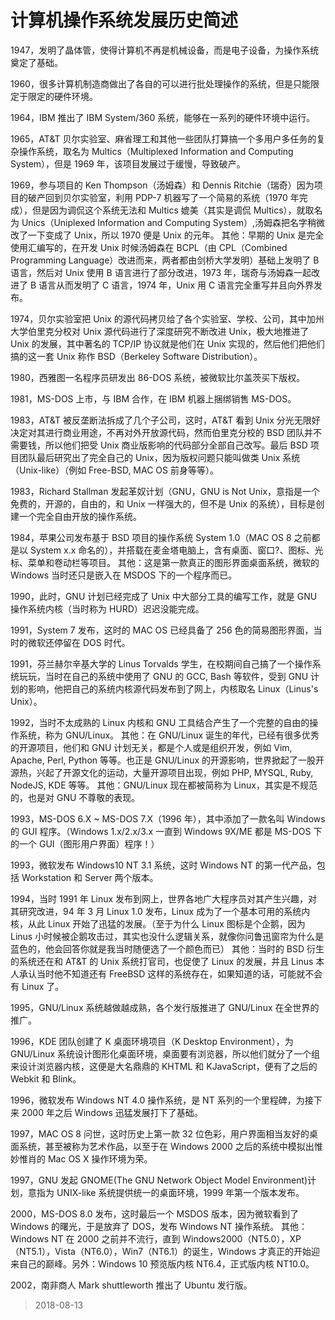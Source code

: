 # 计算机操作系统发展历史简述

1947，发明了晶体管，使得计算机不再是机械设备，而是电子设备，为操作系统奠定了基础。

1960，很多计算机制造商做出了各自的可以进行批处理操作的系统，但是只能限定于限定的硬件环境。

1964，IBM 推出了 IBM System/360 系统，能够在一系列的硬件环境中运行。

1965，AT&T 贝尔实验室、麻省理工和其他一些团队打算搞一个多用户多任务的复杂操作系统，取名为 Multics（Multiplexed Information and Computing System），但是 1969 年，该项目发展过于缓慢，导致破产。

1969，参与项目的 Ken Thompson（汤姆森）和 Dennis Ritchie（瑞奇）因为项目的破产回到贝尔实验室，利用 PDP-7 机器写了一个简易的系统（1970 年完成），但是因为调侃这个系统无法和 Multics 媲美（其实是调侃 Multics），就取名为 Unics（Uniplexed Information and Computing System）,汤姆森把名字稍微改了一下变成了 Unix，所以 1970 便是 Unix 的元年。
其他：早期的 Unix 是完全使用汇编写的，在开发 Unix 时候汤姆森在 BCPL（由 CPL（Combined Programming Language）改进而来，两者都由剑桥大学发明）基础上发明了 B 语言，然后对 Unix 使用 B 语言进行了部分改进，1973 年，瑞奇与汤姆森一起改进了 B 语言从而发明了 C 语言，1974 年，Unix 用 C 语言完全重写并且向外界发布。

1974，贝尔实验室把 Unix 的源代码拷贝给了各个实验室、学校、公司，其中加州大学伯里克分校对 Unix 源代码进行了深度研究不断改进 Unix，极大地推进了 Unix 的发展，其中著名的 TCP/IP 协议就是他们在 Unix 实现的，然后他们把他们搞的这一套 Unix 称作 BSD（Berkeley Software Distribution）。

1980，西雅图一名程序员研发出 86-DOS 系统，被微软比尔盖茨买下版权。

1981，MS-DOS 上市，与 IBM 合作，在 IBM 机器上捆绑销售 MS-DOS。

1983，AT&T 被反垄断法拆成了几个子公司，这时，AT&T 看到 Unix 分光无限好决定对其进行商业用途，不再对外开放源代码，然而伯里克分校的 BSD 团队并不需要钱，所以他们把受 Unix 商业版影响的代码部分全部自己改写。最后 BSD 项目团队最后研究出了完全自己的 Unix，因为版权问题只能叫做类 Unix 系统（Unix-like）（例如 Free-BSD, MAC OS 前身等等）。

1983，Richard Stallman 发起革奴计划（GNU，GNU is Not Unix，意指是一个免费的，开源的，自由的，和 Unix 一样强大的，但不是 Unix 的系统），目标是创建一个完全自由开放的操作系统。

1984，苹果公司发布基于 BSD 项目的操作系统 System 1.0（MAC OS 8 之前都是以 System x.x 命名的），并搭载在麦金塔电脑上，含有桌面、窗口?、图标、光标、菜单和卷动栏等项目。
其他：这是第一款真正的图形界面桌面系统，微软的 Windows 当时还只是嵌入在 MSDOS 下的一个程序而已。

1990，此时，GNU 计划已经完成了 Unix 中大部分工具的编写工作，就是 GNU 操作系统内核（当时称为 HURD）迟迟没能完成。

1991，System 7 发布，这时的 MAC OS 已经具备了 256 色的简易图形界面，当时的微软还停留在 DOS 时代。

1991，芬兰赫尔辛基大学的 Linus Torvalds 学生，在校期间自己搞了一个操作系统玩玩，当时在自己的系统中使用了 GNU 的 GCC, Bash 等软件，受到 GNU 计划的影响，他把自己的系统内核源代码发布到了网上，内核取名 Linux（Linus's Unix）。

1992，当时不太成熟的 Linux 内核和 GNU 工具结合产生了一个完整的自由的操作系统，称为 GNU/Linux。
其他：在 GNU/Linux 诞生的年代，已经有很多优秀的开源项目，他们和 GNU 计划无关，都是个人或是组织开发，例如 Vim, Apache, Perl, Python 等等。也正是 GNU/Linux 的开源影响，世界掀起了一股开源热，兴起了开源文化的运动，大量开源项目出现，例如 PHP, MYSQL, Ruby, NodeJS, KDE 等等。
其他：GNU/Linux 现在都被简称为 Linux，其实是不规范的，也是对 GNU 不尊敬的表现。

1993，MS-DOS 6.X ~ MS-DOS 7.X（1996 年），其中添加了一款名叫 Windows 的 GUI 程序。（Windows 1.x/2.x/3.x 一直到 Windows 9X/ME 都是 MS-DOS 下的一个 GUI（图形用户界面）程序！）

1993，微软发布 Windows10 NT 3.1 系统，这时 Windows NT 的第一代产品，包括 Workstation 和 Server 两个版本。

1994，当时 1991 年 Linux 发布到网上，世界各地广大程序员对其产生兴趣，对其研究改进，94 年 3 月 Linux 1.0 发布，Linux 成为了一个基本可用的系统内核，从此 Linux 开始了迅猛的发展。（至于为什么 Linux 图标是个企鹅，因为 Linus 小时候被企鹅攻击过，其实也没什么逻辑关系，就像你问鲁迅窗帘为什么是蓝色的，他会回答你就是我当时随便选了一个颜色而已）
其他：当时的 BSD 衍生的系统还在和 AT&T 的 Unix 系统打官司，也促使了 Linux 的发展，并且 Linus 本人承认当时他不知道还有 FreeBSD 这样的系统存在，如果知道的话，可能就不会有 Linux 了。

1995，GNU/Linux 系统越做越成熟，各个发行版推进了 GNU/Linux 在全世界的推广。

1996，KDE 团队创建了 K 桌面环境项目（K Desktop Environment），为 GNU/Linux 系统设计图形化桌面环境，桌面要有浏览器，所以他们就分了一个组来设计浏览器内核，这便是大名鼎鼎的 KHTML 和 KJavaScript，便有了之后的 Webkit 和 Blink。

1996，微软发布 Windows NT 4.0 操作系统，是 NT 系列的一个里程碑，为接下来 2000 年之后 Windows 迅猛发展打下了基础。

1997，MAC OS 8 问世，这时历史上第一款 32 位色彩，用户界面相当友好的桌面系统，甚至被称为艺术作品，以至于在 Windows 2000 之后的系统中模拟出惟妙惟肖的 Mac OS X 操作环境为荣。

1997，GNU 发起 GNOME(The GNU Network Object Model Environment)计划，意指为 UNIX-like 系统提供统一的桌面环境，1999 年第一个版本发布。

2000，MS-DOS 8.0 发布，这时最后一个 MSDOS 版本，因为微软看到了 Windows 的曙光，于是放弃了 DOS，发布 Windows NT 操作系统。
其他：Windows NT 在 2000 之前并不流行，直到 Windows2000（NT5.0），XP（NT5.1），Vista（NT6.0），Win7（NT6.1）的诞生，Windows 才真正的开始迎来自己的巅峰。另外：Windows 10 预览版内核 NT6.4，正式版内核 NT10.0。

2002，南非商人 Mark shuttleworth 推出了 Ubuntu 发行版。

> 2018-08-13
